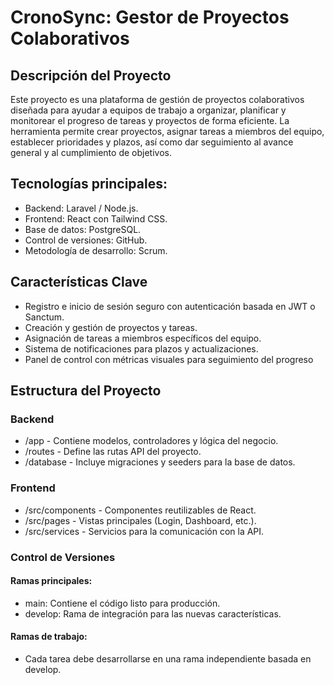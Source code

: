 # CronoSync: Gestor de Proyectos Colaborativos

## Descripción del Proyecto
Este proyecto es una plataforma de gestión de proyectos colaborativos diseñada para ayudar a equipos de trabajo a organizar, planificar y monitorear el progreso de tareas y proyectos de forma eficiente. La herramienta permite crear proyectos, asignar tareas a miembros del equipo, establecer prioridades y plazos, así como dar seguimiento al avance general y al cumplimiento de objetivos.

## Tecnologías principales:

- Backend: Laravel / Node.js.
- Frontend: React con Tailwind CSS.
- Base de datos: PostgreSQL.
- Control de versiones: GitHub.
- Metodología de desarrollo: Scrum.

## Características Clave

- Registro e inicio de sesión seguro con autenticación basada en JWT o Sanctum.
- Creación y gestión de proyectos y tareas.
- Asignación de tareas a miembros específicos del equipo.
- Sistema de notificaciones para plazos y actualizaciones.
- Panel de control con métricas visuales para seguimiento del progreso

## Estructura del Proyecto
### Backend
- /app - Contiene modelos, controladores y lógica del negocio.
- /routes - Define las rutas API del proyecto.
- /database - Incluye migraciones y seeders para la base de datos.
### Frontend
- /src/components - Componentes reutilizables de React.
- /src/pages - Vistas principales (Login, Dashboard, etc.).
- /src/services - Servicios para la comunicación con la API.
### Control de Versiones
#### Ramas principales:
- main: Contiene el código listo para producción.
- develop: Rama de integración para las nuevas características.
#### Ramas de trabajo:
- Cada tarea debe desarrollarse en una rama independiente basada en develop.

